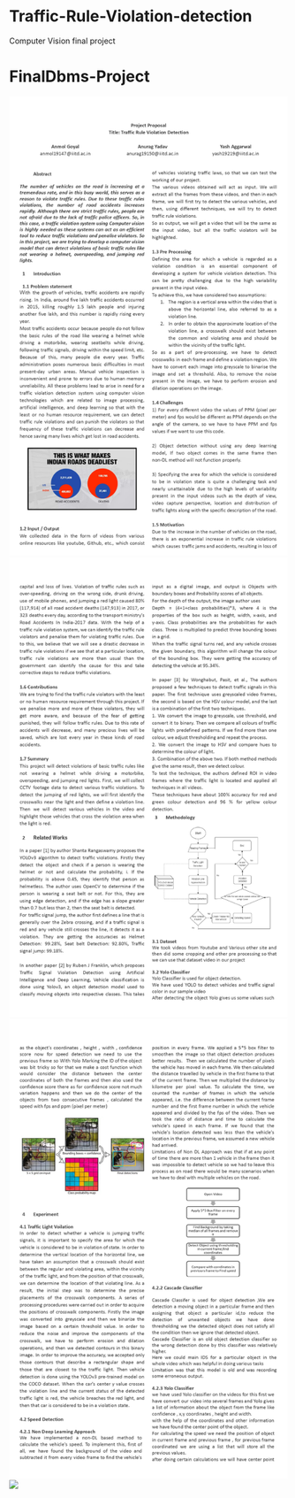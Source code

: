 # Traffic-Rule-Violation-detection
Computer Vision final project

# FinalDbms-Project

<img src="CV Images/1.jpg"/><br/>
<img src="CV Images/2.jpg"/><br/>
<img src="CV Images/3.jpg"/><br/>
<img src="CV mages/4.jpg"/><br/>
